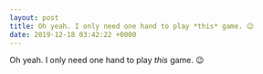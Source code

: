 ```yaml
---
layout: post
title: Oh yeah. I only need one hand to play *this* game. 😉
date: 2019-12-18 03:42:22 +0000
---
```


Oh yeah. I only need one hand to play *this* game. 😉

